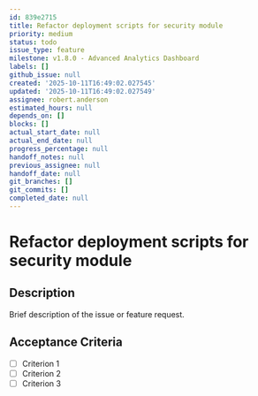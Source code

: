 ```yaml
---
id: 839e2715
title: Refactor deployment scripts for security module
priority: medium
status: todo
issue_type: feature
milestone: v1.8.0 - Advanced Analytics Dashboard
labels: []
github_issue: null
created: '2025-10-11T16:49:02.027545'
updated: '2025-10-11T16:49:02.027549'
assignee: robert.anderson
estimated_hours: null
depends_on: []
blocks: []
actual_start_date: null
actual_end_date: null
progress_percentage: null
handoff_notes: null
previous_assignee: null
handoff_date: null
git_branches: []
git_commits: []
completed_date: null
---
```


# Refactor deployment scripts for security module

## Description

Brief description of the issue or feature request.

## Acceptance Criteria

- [ ] Criterion 1
- [ ] Criterion 2
- [ ] Criterion 3